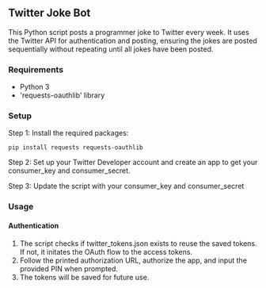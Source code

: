 ## Twitter Joke Bot

This Python script posts a programmer joke to Twitter every week. It uses the Twitter API for authentication and posting, ensuring the jokes are posted sequentially without repeating until all jokes have been posted.



### Requirements
- Python 3
- 'requests-oauthlib' library


### Setup 

Step 1: Install the required packages:

    pip install requests requests-oauthlib

Step 2: Set up your Twitter Developer account and create an app to get your consumer_key and consumer_secret.

Step 3: Update the script with your consumer_key and consumer_secret
    
### Usage

#### Authentication

1. The script checks if twitter_tokens.json exists to reuse the saved tokens. If not, it initates the OAuth flow to the access tokens.
2. Follow the printed authorization URL, authorize the app, and input the provided PIN when prompted.
3. The tokens will be saved for future use.
